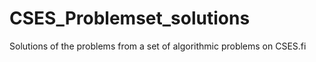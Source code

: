 # CSES_Problemset_solutions
Solutions of the problems from a set of algorithmic problems on CSES.fi
